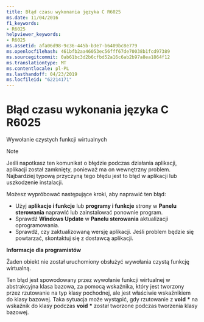 ```yaml
---
title: Błąd czasu wykonania języka C R6025
ms.date: 11/04/2016
f1_keywords:
- R6025
helpviewer_keywords:
- R6025
ms.assetid: afa06d98-9c36-445b-b3e7-b6409bc8e779
ms.openlocfilehash: 461bfb2aa46053ec56fff67de70038b1fcd97389
ms.sourcegitcommit: 0ab61bc3d2b6cfbd52a16c6ab2b97a8ea1864f12
ms.translationtype: MT
ms.contentlocale: pl-PL
ms.lasthandoff: 04/23/2019
ms.locfileid: "62214171"
---
```

# <a name="c-runtime-error-r6025"></a>Błąd czasu wykonania języka C R6025

Wywołanie czystych funkcji wirtualnych

> [!NOTE]
> Jeśli napotkasz ten komunikat o błędzie podczas działania aplikacji, aplikacji został zamknięty, ponieważ ma on wewnętrzny problem. Najbardziej typową przyczyną tego błędu jest to błąd w aplikacji lub uszkodzenie instalacji.
>
> Możesz wypróbować następujące kroki, aby naprawić ten błąd:
>
> - Użyj **aplikacje i funkcje** lub **programy i funkcje** strony w **Panelu sterowania** naprawić lub zainstalować ponownie program.
> - Sprawdź **Windows Update** w **Panelu sterowania** aktualizacji oprogramowania.
> - Sprawdź, czy zaktualizowaną wersję aplikacji. Jeśli problem będzie się powtarzać, skontaktuj się z dostawcą aplikacji.

**Informacje dla programistów**

Żaden obiekt nie został uruchomiony obsłużyć wywołania czystą funkcję wirtualną.

Ten błąd jest spowodowany przez wywołanie funkcji wirtualnej w abstrakcyjna klasa bazowa, za pomocą wskaźnika, który jest tworzony przez rzutowanie na typ klasy pochodnej, ale jest właściwie wskaźnikiem do klasy bazowej. Taka sytuacja może wystąpić, gdy rzutowanie z **void** <strong>\*</strong> na wskaźnik do klasy podczas **void** <strong>\*</strong> został tworzone podczas tworzenia klasy bazowej.

